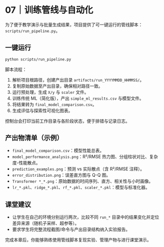 # 07｜训练管线与自动化

为了便于教学演示与批量生成结果，项目提供了可一键运行的管线脚本：`scripts/run_pipeline.py`。

## 一键运行
```bash
python scripts/run_pipeline.py
```

脚本流程：
1. 解析项目根路径，创建产出目录 `artifacts/run_YYYYMMDD_HHMMSS/`。
2. 复制原始数据至产出目录，确保相对路径一致。
3. 运行预处理，生成 `X/y` 与 `scaler` 文件。
4. 训练传统 ML（简化版），产出 `simple_ml_results.csv` 与模型文件。
5. 将结果转为 `final_model_comparison.csv`。
6. 生成评估与探索性可视化图表。

控制台会打印当前工作目录与各阶段状态，便于排错与记录日志。

## 产出物清单（示例）
- `final_model_comparison.csv`：模型性能总表。
- `model_performance_analysis.png`：R²/RMSE 热力图、分组柱状对比、复杂度-性能散点。
- `prediction_examples.png`：预测 vs 实际散点（含 R²/RMSE 注释）。
- `error_distribution.png`：误差直方图与 Q-Q 图。
- `Transformer *_*.png`：原始数据的时间序列、直方、相关性与小时画像。
- `lr_*.pkl`、`ridge_*.pkl`、`rf_*.pkl`、`scaler_*.pkl`：模型与标准化器。

## 课堂建议
- 让学生在自己的环境分别运行两次，比较不同 `run_*` 目录中的结果变化并定位差异来源（随机子采样、超参等）。
- 要求学生将完整流程截图/命令与产出目录结构纳入实验报告。

完成本章后，你能够熟练使用管线脚本复现实验、管理产物与进行课堂演示。